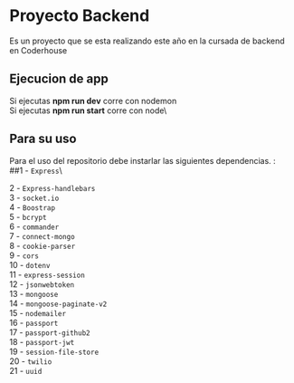 # Proyecto Backend

Es un proyecto que se esta realizando este año en la cursada de backend en Coderhouse

## Ejecucion de app

Si ejecutas **npm run dev** corre con nodemon\
Si ejecutas **npm run start** corre con node\

## Para su uso

Para el uso del repositorio debe instarlar las siguientes dependencias. :\
##1 - `Express`\


2 - `Express-handlebars`\
3 - `socket.io`\
4 - `Boostrap`\
5 - `bcrypt`\
6 - `commander`\
7 - `connect-mongo`\
8 - `cookie-parser`\
9 - `cors`\
10 - `dotenv`\
11 - `express-session`\
12 - `jsonwebtoken`\
13 - `mongoose`\
14 - `mongoose-paginate-v2`\
15 - `nodemailer`\
16 - `passport`\
17 - `passport-github2`\
18 - `passport-jwt`\
19 - `session-file-store`\
20 - `twilio`\
21 - `uuid`
